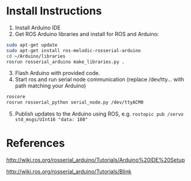 # Install Instructions

1. Install Arduino IDE
2. Get ROS Arduino libraries and install for ROS and Arduino:
```bash
sudo apt-get update
sudo apt-get install ros-melodic-rosserial-arduino
cd ~/Arduino/libraries
rosrun rosserial_arduino make_libraries.py .
```
3. Flash Arduino with provided code.
4. Start ros and run serial node communication (replace /dev/tty... with path matching your Arduino)
```bash
roscore
rosrun rosserial_python serial_node.py /dev/ttyACM0
```
5. Publish updates to the Arduino using ROS, e.g. `rostopic pub /servo std_msgs/UInt16 "data: 180"`


# References
http://wiki.ros.org/rosserial_arduino/Tutorials/Arduino%20IDE%20Setup

http://wiki.ros.org/rosserial_arduino/Tutorials/Blink